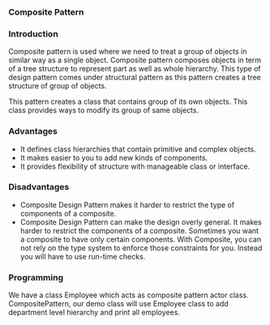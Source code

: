 ### Composite Pattern

### Introduction

Composite pattern is used where we need to treat a group of objects in similar way as a single object. Composite pattern composes objects in term of a tree structure to represent part as well as whole hierarchy. This type of design pattern comes under structural pattern as this pattern creates a tree structure of group of objects.

This pattern creates a class that contains group of its own objects. This class provides ways to modify its group of same objects.

### Advantages

- It defines class hierarchies that contain primitive and complex objects.
- It makes easier to you to add new kinds of components.
- It provides flexibility of structure with manageable class or interface.

### Disadvantages

- Composite Design Pattern makes it harder to restrict the type of components of a composite.
- Composite Design Pattern can make the design overly general. It makes harder to restrict the components of a composite. Sometimes you want a composite to have only certain components. With Composite, you can not rely on the type system to enforce those constraints for you. Instead you will have to use run-time checks.

### Programming

We have a class Employee which acts as composite pattern actor class. CompositePattern, our demo class will use Employee class to add department level hierarchy and print all employees.